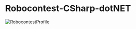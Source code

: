 # Robocontest-CSharp-dotNET
![RobocontestProfile](https://github.com/user-attachments/assets/a21181f1-58bb-4197-be11-26cba7cfc8f6)
